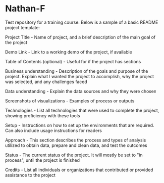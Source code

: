 # Nathan-F
Test repository for a training course.
Below is a sample of a basic README project template:

Project Title - Name of project, and a brief description of the main goal of the project

Demo Link - Link to a working demo of the project, if available

Table of Contents (optional) - Useful for if the project has sections

Business understanding - Description of the goals and purpose of the project. Explain what I wanted the project to accomplish, why the project was selected, and any challenges faced

Data understanding - Explain the data sources and why they were chosen

Screenshots of visualizations - Examples of process or outputs

Technologies - List all technologies that were used to complete the project, showing proficiency with these tools

Setup - Instructions on how to set up the environments that are required. Can also include usage instructions for readers

Approach - This section describes the process and types of analysis utilized to obtain data, prepare and clean data, and test the outcomes

Status - The current status of the project. It will mostly be set to "in process", until the project is finished

Credits - List all individuals or organizations that contributed or provided assistance to the project
